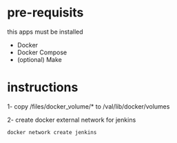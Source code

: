 
# pre-requisits
this apps must be installed
- Docker
- Docker Compose
- (optional) Make

# instructions
1- copy /files/docker_volume/* to /val/lib/docker/volumes

2- create docker external network for jenkins
    
    docker network create jenkins
    
   

